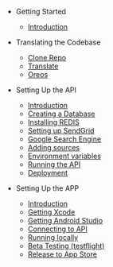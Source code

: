 <!-- docs/_sidebar.md -->

* Getting Started
    * [Introduction](/)

* Translating the Codebase
    * [Clone Repo](/Localize/clone_repo.md)
    * [Translate](/Localize/translate.md)
    * [Oreos](/Localize/oreos.md)

* Setting Up the API
    * [Introduction](/API_Setup/introduction.md)
    * [Creating a Database](/API_Setup/create_database.md)
    * [Installing REDIS](/API_Setup/install_redis.md)
    * [Setting up SendGrid](/API_Setup/setup_sendgrid.md)
    * [Google Search Engine](/API_Setup/google_search_engine.md)
    * [Adding sources](/API_Setup/add_sources.md)
    * [Environment variables](/API_Setup/environment_variables.md)
    * [Running the API](/API_Setup/run_api.md)
    * [Deployment](/API_Setup/deploy.md)

* Setting Up the APP
    * [Introduction](/APP_Setup/introduction.md)
    * [Getting Xcode](/APP_Setup/get_xcode.md)
    * [Getting Android Studio](/APP_Setup/get_android_studio.md)
    * [Connecting to API](/APP_Setup/connect_to_api.md)
    * [Running locally](/APP_Setup/run_local.md)
    * [Beta Testing (testflight)](/APP_Setup/beta_testing.md)
    * [Release to App Store](/APP_Setup/release_to_app_store.md)

